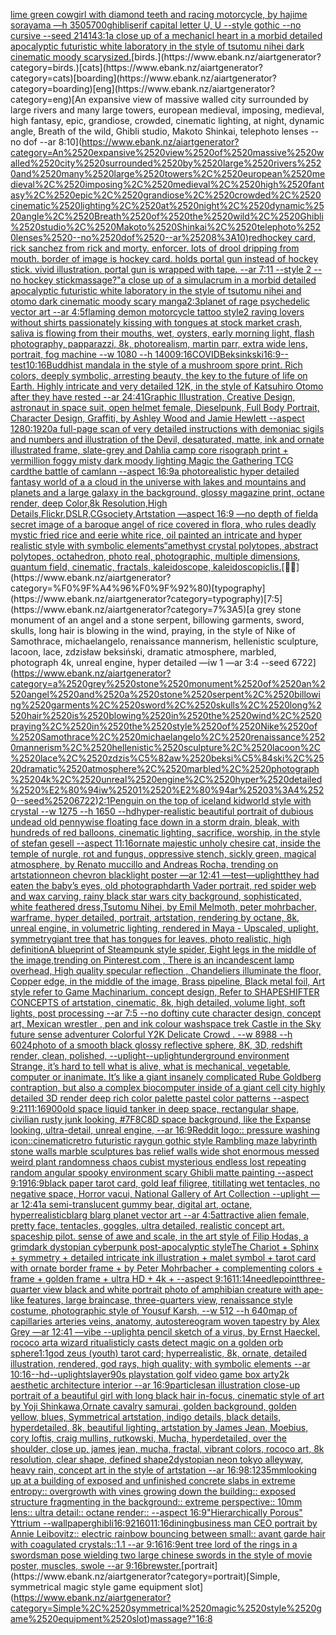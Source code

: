 [lime green cowgirl with diamond teeth and racing motorcycle, by hajime sorayama —h 350](https://www.ebank.nz/aiartgenerator?category=lime%2520green%2520cowgirl%2520with%2520diamond%2520teeth%2520and%2520racing%2520motorcycle%2C%2520by%2520hajime%2520sorayama%2520%E2%80%94h%2520350)[5700](https://www.ebank.nz/aiartgenerator?category=5700)[ghibli](https://www.ebank.nz/aiartgenerator?category=ghibli)[serif capital letter U, U --style gothic --no cursive --seed 21414](https://www.ebank.nz/aiartgenerator?category=serif%2520capital%2520letter%2520U%2C%2520U%2520--style%2520gothic%2520--no%2520cursive%2520--seed%252021414)[3:1](https://www.ebank.nz/aiartgenerator?category=3%3A1)[a close up of a mechanicl heart in a morbid detailed apocalyptic futuristic white laboratory in the style of tsutomu nihei dark cinematic moody scary](https://www.ebank.nz/aiartgenerator?category=a%2520close%2520up%2520of%2520a%2520mechanicl%2520heart%2520in%2520a%2520morbid%2520detailed%2520apocalyptic%2520futuristic%2520white%2520laboratory%2520in%2520the%2520style%2520of%2520tsutomu%2520nihei%2520dark%2520cinematic%2520moody%2520scary)[sized.](https://www.ebank.nz/aiartgenerator?category=sized.)[birds.](https://www.ebank.nz/aiartgenerator?category=birds.)[cats](https://www.ebank.nz/aiartgenerator?category=cats)[boarding](https://www.ebank.nz/aiartgenerator?category=boarding)[eng](https://www.ebank.nz/aiartgenerator?category=eng)[An expansive view of massive walled city surrounded by large rivers and many large towers, european medieval, imposing, medieval, high fantasy, epic, grandiose, crowded, cinematic lighting, at night, dynamic angle, Breath of the wild, Ghibli studio, Makoto Shinkai, telephoto lenses --no dof --ar 8:10](https://www.ebank.nz/aiartgenerator?category=An%2520expansive%2520view%2520of%2520massive%2520walled%2520city%2520surrounded%2520by%2520large%2520rivers%2520and%2520many%2520large%2520towers%2C%2520european%2520medieval%2C%2520imposing%2C%2520medieval%2C%2520high%2520fantasy%2C%2520epic%2C%2520grandiose%2C%2520crowded%2C%2520cinematic%2520lighting%2C%2520at%2520night%2C%2520dynamic%2520angle%2C%2520Breath%2520of%2520the%2520wild%2C%2520Ghibli%2520studio%2C%2520Makoto%2520Shinkai%2C%2520telephoto%2520lenses%2520--no%2520dof%2520--ar%25208%3A10)[red](https://www.ebank.nz/aiartgenerator?category=red)[hockey card, rick sanchez from rick and morty. enforcer. lots of drool dripping from mouth. border of image is hockey card. holds portal gun instead of hockey stick. vivid illustration. portal gun is wrapped with tape. --ar 7:11 --style 2 --no hockey stick](https://www.ebank.nz/aiartgenerator?category=hockey%2520card%2C%2520rick%2520sanchez%2520from%2520rick%2520and%2520morty.%2520enforcer.%2520lots%2520of%2520drool%2520dripping%2520from%2520mouth.%2520border%2520of%2520image%2520is%2520hockey%2520card.%2520holds%2520portal%2520gun%2520instead%2520of%2520hockey%2520stick.%2520vivid%2520illustration.%2520portal%2520gun%2520is%2520wrapped%2520with%2520tape.%2520--ar%25207%3A11%2520--style%25202%2520--no%2520hockey%2520stick)[massage?"](https://www.ebank.nz/aiartgenerator?category=massage%3F%22)[a close up of a simulacrum in a morbid detailed apocalyptic futuristic white laboratory in the style of tsutomu nihei and otomo dark cinematic moody scary manga](https://www.ebank.nz/aiartgenerator?category=a%2520close%2520up%2520of%2520a%2520simulacrum%2520in%2520a%2520morbid%2520detailed%2520apocalyptic%2520futuristic%2520white%2520laboratory%2520in%2520the%2520style%2520of%2520tsutomu%2520nihei%2520and%2520otomo%2520dark%2520cinematic%2520moody%2520scary%2520manga)[2:3](https://www.ebank.nz/aiartgenerator?category=2%3A3)[planet of rage psychedelic vector art --ar 4:5](https://www.ebank.nz/aiartgenerator?category=planet%2520of%2520rage%2520psychedelic%2520vector%2520art%2520--ar%25204%3A5)[flaming demon motorcycle tattoo style](https://www.ebank.nz/aiartgenerator?category=flaming%2520demon%2520motorcycle%2520tattoo%2520style)[2 raving lovers without shirts passionately kissing with tongues at stock market crash, saliva is flowing from their mouths, wet, oysters, early morning light, flash photography, papparazzi, 8k, photorealism, martin parr, extra wide lens, portrait, fog machine --w 1080 --h 1400](https://www.ebank.nz/aiartgenerator?category=2%2520raving%2520lovers%2520without%2520shirts%2520passionately%2520kissing%2520with%2520tongues%2520at%2520stock%2520market%2520crash%2C%2520saliva%2520is%2520flowing%2520from%2520their%2520mouths%2C%2520wet%2C%2520oysters%2C%2520early%2520morning%2520light%2C%2520flash%2520photography%2C%2520papparazzi%2C%25208k%2C%2520photorealism%2C%2520martin%2520parr%2C%2520extra%2520wide%2520lens%2C%2520portrait%2C%2520fog%2520machine%2520--w%25201080%2520--h%25201400)[9:16](https://www.ebank.nz/aiartgenerator?category=9%3A16)[COVID](https://www.ebank.nz/aiartgenerator?category=COVID)[Beksinkski](https://www.ebank.nz/aiartgenerator?category=Beksinkski)[16:9](https://www.ebank.nz/aiartgenerator?category=16%3A9)[--test](https://www.ebank.nz/aiartgenerator?category=--test)[10:16](https://www.ebank.nz/aiartgenerator?category=10%3A16)[Buddhist mandala in the style of a mushroom spore print. Rich colors, deeply symbolic, arresting beauty, the key to the future of life on Earth. Highly intricate and very detailed 12K, in the style of Katsuhiro Otomo after they have rested --ar 24:41](https://www.ebank.nz/aiartgenerator?category=Buddhist%2520mandala%2520in%2520the%2520style%2520of%2520a%2520mushroom%2520spore%2520print.%2520Rich%2520colors%2C%2520deeply%2520symbolic%2C%2520arresting%2520beauty%2C%2520the%2520key%2520to%2520the%2520future%2520of%2520life%2520on%2520Earth.%2520Highly%2520intricate%2520and%2520very%2520detailed%252012K%2C%2520in%2520the%2520style%2520of%2520Katsuhiro%2520Otomo%2520after%2520they%2520have%2520rested%2520--ar%252024%3A41)[Graphic Illustration, Creative Design, astronaut in space suit, open helmet female, Dieselpunk, Full Body Portrait, Character Design, Graffiti, by Ashley Wood and Jamie Hewlett --aspect 1280:1920](https://www.ebank.nz/aiartgenerator?category=Graphic%2520Illustration%2C%2520Creative%2520Design%2C%2520astronaut%2520in%2520space%2520suit%2C%2520open%2520helmet%2520female%2C%2520Dieselpunk%2C%2520Full%2520Body%2520Portrait%2C%2520Character%2520Design%2C%2520Graffiti%2C%2520by%2520Ashley%2520Wood%2520and%2520Jamie%2520Hewlett%2520--aspect%25201280%3A1920)[a full-page scan of very detailed instructions with demoniac sigils and numbers and illustration of the Devil, desaturated, matte, ink and ornate illustrated frame, slate-grey and Dahlia camp core risograph print + vermillion foggy misty dark moody lighting Magic the Gathering TCG card](https://www.ebank.nz/aiartgenerator?category=a%2520full-page%2520scan%2520of%2520very%2520detailed%2520instructions%2520with%2520demoniac%2520sigils%2520and%2520numbers%2520and%2520illustration%2520of%2520the%2520Devil%2C%2520desaturated%2C%2520matte%2C%2520ink%2520and%2520ornate%2520illustrated%2520frame%2C%2520slate-grey%2520and%2520Dahlia%2520camp%2520core%2520risograph%2520print%2520%2B%2520vermillion%2520foggy%2520misty%2520dark%2520moody%2520lighting%2520Magic%2520the%2520Gathering%2520TCG%2520card)[the battle of camlann --aspect 16:9](https://www.ebank.nz/aiartgenerator?category=the%2520battle%2520of%2520camlann%2520--aspect%252016%3A9)[a photorealistic hyper detailed fantasy world of a a cloud in the universe with lakes and mountains and planets and  a large galaxy in the background, glossy magazine print, octane render, deep Color,8k Resolution,High Details,Flickr,DSLR,CGsociety,Artstation —aspect 16:9 —no depth of field](https://www.ebank.nz/aiartgenerator?category=a%2520photorealistic%2520hyper%2520detailed%2520fantasy%2520world%2520of%2520a%2520a%2520cloud%2520in%2520the%2520universe%2520with%2520lakes%2520and%2520mountains%2520and%2520planets%2520and%2520%2520a%2520large%2520galaxy%2520in%2520the%2520background%2C%2520glossy%2520magazine%2520print%2C%2520octane%2520render%2C%2520deep%2520Color%2C8k%2520Resolution%2CHigh%2520Details%2CFlickr%2CDSLR%2CCGsociety%2CArtstation%2520%E2%80%94aspect%252016%3A9%2520%E2%80%94no%2520depth%2520of%2520field)[a secret image of a baroque angel of rice covered in flora, who rules deadly  mystic fried rice and eerie white rice, oil painted an intricate and hyper realistic style with symbolic elements](https://www.ebank.nz/aiartgenerator?category=a%2520secret%2520image%2520of%2520a%2520baroque%2520angel%2520of%2520rice%2520covered%2520in%2520flora%2C%2520who%2520rules%2520deadly%2520%2520mystic%2520fried%2520rice%2520and%2520eerie%2520white%2520rice%2C%2520oil%2520painted%2520an%2520intricate%2520and%2520hyper%2520realistic%2520style%2520with%2520symbolic%2520elements)[“](https://www.ebank.nz/aiartgenerator?category=%E2%80%9C)[amethyst crystal polytopes, abstract polytopes, octahedron, photo real, photographic, multiple dimensions, quantum field, cinematic, fractals, kaleidoscope, kaleidoscopic](https://www.ebank.nz/aiartgenerator?category=amethyst%2520crystal%2520polytopes%2C%2520abstract%2520polytopes%2C%2520octahedron%2C%2520photo%2520real%2C%2520photographic%2C%2520multiple%2520dimensions%2C%2520quantum%2520field%2C%2520cinematic%2C%2520fractals%2C%2520kaleidoscope%2C%2520kaleidoscopic)[lis.](https://www.ebank.nz/aiartgenerator?category=lis.)[🤖💀](https://www.ebank.nz/aiartgenerator?category=%F0%9F%A4%96%F0%9F%92%80)[typography](https://www.ebank.nz/aiartgenerator?category=typography)[7:5](https://www.ebank.nz/aiartgenerator?category=7%3A5)[a grey stone monument of an angel and a stone serpent, billowing garments, sword, skulls, long hair is blowing in the wind, praying, in the style of Nike of Samothrace, michaelangelo, renaissance mannerism, hellenistic sculpture, lacoon, lace, zdzisław beksiński, dramatic atmosphere, marbled, photograph 4k, unreal engine, hyper detailed —iw 1 —ar 3:4 --seed 6722](https://www.ebank.nz/aiartgenerator?category=a%2520grey%2520stone%2520monument%2520of%2520an%2520angel%2520and%2520a%2520stone%2520serpent%2C%2520billowing%2520garments%2C%2520sword%2C%2520skulls%2C%2520long%2520hair%2520is%2520blowing%2520in%2520the%2520wind%2C%2520praying%2C%2520in%2520the%2520style%2520of%2520Nike%2520of%2520Samothrace%2C%2520michaelangelo%2C%2520renaissance%2520mannerism%2C%2520hellenistic%2520sculpture%2C%2520lacoon%2C%2520lace%2C%2520zdzis%C5%82aw%2520beksi%C5%84ski%2C%2520dramatic%2520atmosphere%2C%2520marbled%2C%2520photograph%25204k%2C%2520unreal%2520engine%2C%2520hyper%2520detailed%2520%E2%80%94iw%25201%2520%E2%80%94ar%25203%3A4%2520--seed%25206722)[2:1](https://www.ebank.nz/aiartgenerator?category=2%3A1)[Penguin on the top of iceland kidworld style with crystal --w 1275 --h 1650 --hd](https://www.ebank.nz/aiartgenerator?category=Penguin%2520on%2520the%2520top%2520of%2520iceland%2520kidworld%2520style%2520with%2520crystal%2520--w%25201275%2520--h%25201650%2520--hd)[hyper-realistic beautiful portrait of dubious undead old pennywise floating face down in a storm drain, bleak, with hundreds of red balloons, cinematic lighting, sacrifice, worship, in the style of stefan gesell --aspect 11:16](https://www.ebank.nz/aiartgenerator?category=hyper-realistic%2520beautiful%2520portrait%2520of%2520dubious%2520undead%2520old%2520pennywise%2520floating%2520face%2520down%2520in%2520a%2520storm%2520drain%2C%2520bleak%2C%2520with%2520hundreds%2520of%2520red%2520balloons%2C%2520cinematic%2520lighting%2C%2520sacrifice%2C%2520worship%2C%2520in%2520the%2520style%2520of%2520stefan%2520gesell%2520--aspect%252011%3A16)[ornate majestic unholy chesire cat, inside the temple of nurgle, rot and fungus, oppressive stench, sickly green, magical atmosphere, by Renato muccillo and Andreas Rocha, trending on artstation](https://www.ebank.nz/aiartgenerator?category=ornate%2520majestic%2520unholy%2520chesire%2520cat%2C%2520inside%2520the%2520temple%2520of%2520nurgle%2C%2520rot%2520and%2520fungus%2C%2520oppressive%2520stench%2C%2520sickly%2520green%2C%2520magical%2520atmosphere%2C%2520by%2520Renato%2520muccillo%2520and%2520Andreas%2520Rocha%2C%2520trending%2520on%2520artstation)[neon chevron blacklight poster —ar 12:41 —test](https://www.ebank.nz/aiartgenerator?category=neon%2520chevron%2520blacklight%2520poster%2520%E2%80%94ar%252012%3A41%2520%E2%80%94test)[—uplight](https://www.ebank.nz/aiartgenerator?category=%E2%80%94uplight)[they had eaten the baby’s eyes, old photograph](https://www.ebank.nz/aiartgenerator?category=they%2520had%2520eaten%2520the%2520baby%E2%80%99s%2520eyes%2C%2520old%2520photograph)[darth Vader portrait, red spider web and wax carving, rainy black star wars city background, sophisticated, white feathered dress,Tsutomu Nihei, by Emil Melmoth, peter mohrbacher, warframe, hyper detailed, portrait, artstation, rendering by octane, 8k, unreal engine, in volumetric lighting, rendered in Maya - Upscaled, uplight, symmetry](https://www.ebank.nz/aiartgenerator?category=darth%2520Vader%2520portrait%2C%2520red%2520spider%2520web%2520and%2520wax%2520carving%2C%2520rainy%2520black%2520star%2520wars%2520city%2520background%2C%2520sophisticated%2C%2520white%2520feathered%2520dress%2CTsutomu%2520Nihei%2C%2520by%2520Emil%2520Melmoth%2C%2520peter%2520mohrbacher%2C%2520warframe%2C%2520hyper%2520detailed%2C%2520portrait%2C%2520artstation%2C%2520rendering%2520by%2520octane%2C%25208k%2C%2520unreal%2520engine%2C%2520in%2520volumetric%2520lighting%2C%2520rendered%2520in%2520Maya%2520-%2520Upscaled%2C%2520uplight%2C%2520symmetry)[giant tree that has tongues for leaves, photo realistic, high definition](https://www.ebank.nz/aiartgenerator?category=giant%2520tree%2520that%2520has%2520tongues%2520for%2520leaves%2C%2520photo%2520realistic%2C%2520high%2520definition)[A blueprint of Steampunk style spider,   Eight legs in the middle of the image,trending on Pinterest.com  , There is an incandescent lamp overhead, High quality specular reflection ,  Chandeliers illuminate the floor, Copper  edge, in the middle of the image, Brass pipeline,  Black metal foil,  Art style refer to Game Machinarium.  concept design, Refer to SHAPESHIFTER CONCEPTS  of artstation, cinematic,  8k, high detailed,  volume light,  soft lights,  post processing    --ar 7:5   --no dof](https://www.ebank.nz/aiartgenerator?category=A%2520blueprint%2520of%2520Steampunk%2520style%2520spider%2C%2520%2520%2520Eight%2520legs%2520in%2520the%2520middle%2520of%2520the%2520image%2Ctrending%2520on%2520Pinterest.com%2520%2520%2C%2520There%2520is%2520an%2520incandescent%2520lamp%2520overhead%2C%2520High%2520quality%2520specular%2520reflection%2520%2C%2520%2520Chandeliers%2520illuminate%2520the%2520floor%2C%2520Copper%2520%2520edge%2C%2520in%2520the%2520middle%2520of%2520the%2520image%2C%2520Brass%2520pipeline%2C%2520%2520Black%2520metal%2520foil%2C%2520%2520Art%2520style%2520refer%2520to%2520Game%2520Machinarium.%2520%2520concept%2520design%2C%2520Refer%2520to%2520SHAPESHIFTER%2520CONCEPTS%2520%2520of%2520artstation%2C%2520cinematic%2C%2520%25208k%2C%2520high%2520detailed%2C%2520%2520volume%2520light%2C%2520%2520soft%2520lights%2C%2520%2520post%2520processing%2520%2520%2520%2520--ar%25207%3A5%2520%2520%2520--no%2520dof)[tiny cute character design, concept art, Mexican wrestler , pen and ink colour wash](https://www.ebank.nz/aiartgenerator?category=tiny%2520cute%2520character%2520design%2C%2520concept%2520art%2C%2520Mexican%2520wrestler%2520%2C%2520pen%2520and%2520ink%2520colour%2520wash)[space trek Castle in the Sky future sense adventurer Colorful Y2K Delicate Crowd . --w 8988 --h 6024](https://www.ebank.nz/aiartgenerator?category=space%2520trek%2520Castle%2520in%2520the%2520Sky%2520future%2520sense%2520adventurer%2520Colorful%2520Y2K%2520Delicate%2520Crowd%2520.%2520--w%25208988%2520--h%25206024)[photo of a smooth black glossy reflective sphere, 8K, 3D, redshift render, clean, polished, --uplight](https://www.ebank.nz/aiartgenerator?category=photo%2520of%2520a%2520smooth%2520black%2520glossy%2520reflective%2520sphere%2C%25208K%2C%25203D%2C%2520redshift%2520render%2C%2520clean%2C%2520polished%2C%2520--uplight)[--uplight](https://www.ebank.nz/aiartgenerator?category=--uplight)[underground   environment  Strange,  it’s hard to tell what is alive, what is mechanical, vegetable, computer or inanimate. It’s like a giant insanely complicated Rube Goldberg contraption, but also a complex biocomputer inside of a giant cell city highly detailed 3D render deep rich color palette pastel color patterns --aspect 9:21](https://www.ebank.nz/aiartgenerator?category=underground%2520%2520%2520environment%2520%2520Strange%2C%2520%2520it%E2%80%99s%2520hard%2520to%2520tell%2520what%2520is%2520alive%2C%2520what%2520is%2520mechanical%2C%2520vegetable%2C%2520computer%2520or%2520inanimate.%2520It%E2%80%99s%2520like%2520a%2520giant%2520insanely%2520complicated%2520Rube%2520Goldberg%2520contraption%2C%2520but%2520also%2520a%2520complex%2520biocomputer%2520inside%2520of%2520a%2520giant%2520cell%2520city%2520highly%2520detailed%25203D%2520render%2520deep%2520rich%2520color%2520palette%2520pastel%2520color%2520patterns%2520--aspect%25209%3A21)[11:16](https://www.ebank.nz/aiartgenerator?category=11%3A16)[900](https://www.ebank.nz/aiartgenerator?category=900)[old space liquid tanker in deep space, rectangular shape, civilian rusty junk looking, #7F8C8D space background, like the Expanse looking, ultra-detail, unreal engine, --ar 16:9](https://www.ebank.nz/aiartgenerator?category=old%2520space%2520liquid%2520tanker%2520in%2520deep%2520space%2C%2520rectangular%2520shape%2C%2520civilian%2520rusty%2520junk%2520looking%2C%2520%237F8C8D%2520space%2520background%2C%2520like%2520the%2520Expanse%2520looking%2C%2520ultra-detail%2C%2520unreal%2520engine%2C%2520--ar%252016%3A9)[Reddit logo:: pressure washing icon::](https://www.ebank.nz/aiartgenerator?category=Reddit%2520logo%3A%3A%2520pressure%2520washing%2520icon%3A%3A)[cinematic](https://www.ebank.nz/aiartgenerator?category=cinematic)[retro futuristic raygun gothic style Rambling maze labyrinth stone walls marble sculptures bas relief walls wide shot enormous messed weird plant randomness chaos  cubist mysterious endless lost repeating random angular spooky environment scary Ghibli matte painting --aspect 9:19](https://www.ebank.nz/aiartgenerator?category=retro%2520futuristic%2520raygun%2520gothic%2520style%2520Rambling%2520maze%2520labyrinth%2520stone%2520walls%2520marble%2520sculptures%2520bas%2520relief%2520walls%2520wide%2520shot%2520enormous%2520messed%2520weird%2520plant%2520randomness%2520chaos%2520%2520cubist%2520mysterious%2520endless%2520lost%2520repeating%2520random%2520angular%2520spooky%2520environment%2520scary%2520Ghibli%2520matte%2520painting%2520--aspect%25209%3A19)[16:9](https://www.ebank.nz/aiartgenerator?category=16%3A9)[black paper tarot card, gold leaf filigree, titillating wet tentacles, no negative space, Horror vacui, National Gallery of Art Collection  --uplight —ar 12:41](https://www.ebank.nz/aiartgenerator?category=black%2520paper%2520tarot%2520card%2C%2520gold%2520leaf%2520filigree%2C%2520titillating%2520wet%2520tentacles%2C%2520no%2520negative%2520space%2C%2520Horror%2520vacui%2C%2520National%2520Gallery%2520of%2520Art%2520Collection%2520%2520--uplight%2520%E2%80%94ar%252012%3A41)[a semi-translucent gummy bear, digital art, octane, hyperrealistic](https://www.ebank.nz/aiartgenerator?category=a%2520semi-translucent%2520gummy%2520bear%2C%2520digital%2520art%2C%2520octane%2C%2520hyperrealistic)[blarg blarg planet vector art --ar 4:5](https://www.ebank.nz/aiartgenerator?category=blarg%2520blarg%2520planet%2520vector%2520art%2520--ar%25204%3A5)[attractive alien female, pretty face, tentacles, goggles, ultra detailed, realistic concept art. spaceship pilot. sense of awe and scale, in the art style of Filip Hodas, a grimdark dystopian cyberpunk post-apocalyptic style](https://www.ebank.nz/aiartgenerator?category=attractive%2520alien%2520female%2C%2520pretty%2520face%2C%2520tentacles%2C%2520goggles%2C%2520ultra%2520detailed%2C%2520realistic%2520concept%2520art.%2520spaceship%2520pilot.%2520sense%2520of%2520awe%2520and%2520scale%2C%2520in%2520the%2520art%2520style%2520of%2520Filip%2520Hodas%2C%2520a%2520grimdark%2520dystopian%2520cyberpunk%2520post-apocalyptic%2520style)[The Chariot + Sphinx + symmetry + detailed intricate ink illustration + malet symbol + tarot card with ornate border frame + by Peter Mohrbacher + complementing colors + frame + golden frame + ultra HD + 4k + --aspect 9:16](https://www.ebank.nz/aiartgenerator?category=The%2520Chariot%2520%2B%2520Sphinx%2520%2B%2520symmetry%2520%2B%2520detailed%2520intricate%2520ink%2520illustration%2520%2B%2520malet%2520symbol%2520%2B%2520tarot%2520card%2520with%2520ornate%2520border%2520frame%2520%2B%2520by%2520Peter%2520Mohrbacher%2520%2B%2520complementing%2520colors%2520%2B%2520frame%2520%2B%2520golden%2520frame%2520%2B%2520ultra%2520HD%2520%2B%25204k%2520%2B%2520--aspect%25209%3A16)[11:14](https://www.ebank.nz/aiartgenerator?category=11%3A14)[needlepoint](https://www.ebank.nz/aiartgenerator?category=needlepoint)[three-quarter view black and white portrait photo of amphibian creature with ape-like features, large braincase, three-quarters view, renaissance style costume, photographic style of Yousuf Karsh, --w 512 --h 640](https://www.ebank.nz/aiartgenerator?category=three-quarter%2520view%2520black%2520and%2520white%2520portrait%2520photo%2520of%2520amphibian%2520creature%2520with%2520ape-like%2520features%2C%2520large%2520braincase%2C%2520three-quarters%2520view%2C%2520renaissance%2520style%2520costume%2C%2520photographic%2520style%2520of%2520Yousuf%2520Karsh%2C%2520--w%2520512%2520--h%2520640)[map of capillaries arteries veins, anatomy, autostereogram woven tapestry by Alex Grey —ar 12:41 —vibe --uplight](https://www.ebank.nz/aiartgenerator?category=map%2520of%2520capillaries%2520arteries%2520veins%2C%2520anatomy%2C%2520autostereogram%2520woven%2520tapestry%2520by%2520Alex%2520Grey%2520%E2%80%94ar%252012%3A41%2520%E2%80%94vibe%2520--uplight)[a pencil sketch of a virus, by Ernst Haeckel, rococo art](https://www.ebank.nz/aiartgenerator?category=a%2520pencil%2520sketch%2520of%2520a%2520virus%2C%2520by%2520Ernst%2520Haeckel%2C%2520rococo%2520art)[a wizard ritualisticly casts  detect magic on a golden orb sphere](https://www.ebank.nz/aiartgenerator?category=a%2520wizard%2520ritualisticly%2520casts%2520%2520detect%2520magic%2520on%2520a%2520golden%2520orb%2520sphere)[1:1](https://www.ebank.nz/aiartgenerator?category=1%3A1)[god zeus (youth) tarot card; hyperrealistic, 8k, ornate, detailed illustration, rendered, god rays, high quality; with symbolic elements --ar 10:16](https://www.ebank.nz/aiartgenerator?category=god%2520zeus%2520%28youth%29%2520tarot%2520card%3B%2520hyperrealistic%2C%25208k%2C%2520ornate%2C%2520detailed%2520illustration%2C%2520rendered%2C%2520god%2520rays%2C%2520high%2520quality%3B%2520with%2520symbolic%2520elements%2520--ar%252010%3A16)[--hd](https://www.ebank.nz/aiartgenerator?category=--hd)[--uplight](https://www.ebank.nz/aiartgenerator?category=--uplight)[slayer](https://www.ebank.nz/aiartgenerator?category=slayer)[90s playstation golf video game box art](https://www.ebank.nz/aiartgenerator?category=90s%2520playstation%2520golf%2520video%2520game%2520box%2520art)[y2k aesthetic architecture interior --ar 16:9](https://www.ebank.nz/aiartgenerator?category=y2k%2520aesthetic%2520architecture%2520interior%2520--ar%252016%3A9)[particles](https://www.ebank.nz/aiartgenerator?category=particles)[an illustration close-up portrait of a beautiful girl with long black hair in-focus, cinematic style of art by Yoji Shinkawa,Ornate cavalry samurai, golden background, golden yellow, blues, Symmetrical artstation, indigo details, black details, hyperdetailed, 8k, beautiful lighting, artstation by James Jean, Moebius, cory loftis, craig mullins, rutkowski, Mucha, hyperdetailed, over the shoulder, close up, james jean, mucha, fractal, vibrant colors, rococo art, 8k resolution, clear shape, defined shape](https://www.ebank.nz/aiartgenerator?category=an%2520illustration%2520close-up%2520portrait%2520of%2520a%2520beautiful%2520girl%2520with%2520long%2520black%2520hair%2520in-focus%2C%2520cinematic%2520style%2520of%2520art%2520by%2520Yoji%2520Shinkawa%2COrnate%2520cavalry%2520samurai%2C%2520golden%2520background%2C%2520golden%2520yellow%2C%2520blues%2C%2520Symmetrical%2520artstation%2C%2520indigo%2520details%2C%2520black%2520details%2C%2520hyperdetailed%2C%25208k%2C%2520beautiful%2520lighting%2C%2520artstation%2520by%2520James%2520Jean%2C%2520Moebius%2C%2520cory%2520loftis%2C%2520craig%2520mullins%2C%2520rutkowski%2C%2520Mucha%2C%2520hyperdetailed%2C%2520over%2520the%2520shoulder%2C%2520close%2520up%2C%2520james%2520jean%2C%2520mucha%2C%2520fractal%2C%2520vibrant%2520colors%2C%2520rococo%2520art%2C%25208k%2520resolution%2C%2520clear%2520shape%2C%2520defined%2520shape)[2](https://www.ebank.nz/aiartgenerator?category=2)[dystopian neon tokyo alleyway, heavy rain, concept art in the style of artstation --ar 16:9](https://www.ebank.nz/aiartgenerator?category=dystopian%2520neon%2520tokyo%2520alleyway%2C%2520heavy%2520rain%2C%2520concept%2520art%2520in%2520the%2520style%2520of%2520artstation%2520--ar%252016%3A9)[8:12](https://www.ebank.nz/aiartgenerator?category=8%3A12)[35mm](https://www.ebank.nz/aiartgenerator?category=35mm)[looking up at a building of exposed and unfinished concrete slabs in extreme entropy:: overgrowth with vines growing down the building:: exposed structure fragmenting in the background:: extreme perspective:: 10mm lens:: ultra detail:: octane render:: --aspect 16:9](https://www.ebank.nz/aiartgenerator?category=looking%2520up%2520at%2520a%2520building%2520of%2520exposed%2520and%2520unfinished%2520concrete%2520slabs%2520in%2520extreme%2520entropy%3A%3A%2520overgrowth%2520with%2520vines%2520growing%2520down%2520the%2520building%3A%3A%2520exposed%2520structure%2520fragmenting%2520in%2520the%2520background%3A%3A%2520extreme%2520perspective%3A%3A%252010mm%2520lens%3A%3A%2520ultra%2520detail%3A%3A%2520octane%2520render%3A%3A%2520--aspect%252016%3A9)["Hierarchically Porous" Yttrium --wallpaper](https://www.ebank.nz/aiartgenerator?category=%22Hierarchically%2520Porous%22%2520Yttrium%2520--wallpaper)[ghibli](https://www.ebank.nz/aiartgenerator?category=ghibli)[16:9](https://www.ebank.nz/aiartgenerator?category=16%3A9)[2160](https://www.ebank.nz/aiartgenerator?category=2160)[11:16](https://www.ebank.nz/aiartgenerator?category=11%3A16)[dining](https://www.ebank.nz/aiartgenerator?category=dining)[business man CEO portrait by Annie Leibovitz:: electric rainbow bouncing between small:: avant garde hair with coagulated crystals::1.1 --ar 9:16](https://www.ebank.nz/aiartgenerator?category=business%2520man%2520CEO%2520portrait%2520by%2520Annie%2520Leibovitz%3A%3A%2520electric%2520rainbow%2520bouncing%2520between%2520small%3A%3A%2520avant%2520garde%2520hair%2520with%2520coagulated%2520crystals%3A%3A1.1%2520--ar%25209%3A16)[16:9](https://www.ebank.nz/aiartgenerator?category=16%3A9)[ent tree lord of the rings in a swordsman pose wielding two large chinese swords in the style of movie poster, muscles, swole --ar 9:16](https://www.ebank.nz/aiartgenerator?category=ent%2520tree%2520lord%2520of%2520the%2520rings%2520in%2520a%2520swordsman%2520pose%2520wielding%2520two%2520large%2520chinese%2520swords%2520in%2520the%2520style%2520of%2520movie%2520poster%2C%2520muscles%2C%2520swole%2520--ar%25209%3A16)[brewster.](https://www.ebank.nz/aiartgenerator?category=brewster.)[portrait](https://www.ebank.nz/aiartgenerator?category=portrait)[Simple, symmetrical magic style game equipment slot](https://www.ebank.nz/aiartgenerator?category=Simple%2C%2520symmetrical%2520magic%2520style%2520game%2520equipment%2520slot)[massage?"](https://www.ebank.nz/aiartgenerator?category=massage%3F%22)[16:8](https://www.ebank.nz/aiartgenerator?category=16%3A8)